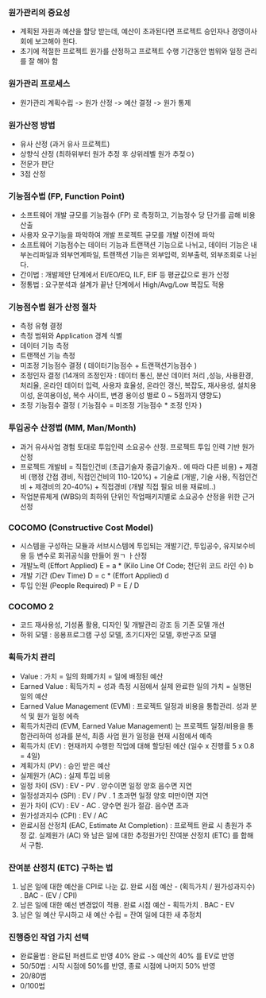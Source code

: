 ### 원가관리의 중요성
- 계획된 자원과 예산을 할당 받는데, 예산이 초과된다면 프로젝트 승인자나 경영이사회에 보고해야 한다.
- 초기에 적절한 프로젝트 원가를 산정하고 프로젝트 수행 기간동안 범위와 일정 관리를 잘 해야 함

### 원가관리 프로세스
- 원가관리 계획수립 -> 원가 산정 -> 예산 결정 -> 원가 통제

### 원가산정 방법
- 유사 산정 (과거 유사 프로젝트)
- 상향식 산정 (최하위부터 원가 추정 후 상위레벨 원가 추젖ㅇ)
- 전문가 판단
- 3점 산정

### 기능점수법 (FP, Function Point)
- 소프트웨어 개발 규모를 기능점수 (FP) 로 측정하고, 기늠정수 당 단가를 곱해 비용 산출
- 사용자 요구기능을 파악하여 개발 프로젝트 규모를 개발 이전에 파악
- 소프트웨어 기능점수는 데이터 기능과 트랜잭션 기능으로 나뉘고, 데이터 기능은 내부논리파일과 외부연계파일, 트랜잭션 기능은 외부입력, 외부출력, 외부조회로 나뉜다.
- 간이법 : 개발제안 단계에서 EI/EO/EQ, ILF, EIF 등 평균값으로 원가 산정
- 정통법 : 요구분석과 설계가 끝난 단계에서 High/Avg/Low 복잡도 적용

### 기능점수법 원가 산정 절차
- 측정 유형 결정
- 측정 범위와 Application 경계 식별
- 데이터 기능 측정
- 트랜잭션 기능 측정
- 미조정 기능점수 결정 ( 데이터기능점수 + 트랜잭션기능점수 )
- 조정인자 결정 (14개의 조정인자 : 데이터 통신, 분산 데이터 처리 ,성능, 사용환경, 처리율, 온라인 데이터 입력, 사용자 효율성, 온라인 갱신, 복잡도, 재사용성, 설치용이성, 운여용이성, 복수 사이트, 변경 용이성 별로 0 ~ 5점까지 영향도)
- 조정 기능점수 결정 ( 기능점수 = 미조정 기능점수 * 조정 인자 )

### 투입공수 산정법 (MM, Man/Month)
- 과거 유사사업 경험 토대로 투입인력 소요공수 산정. 프로젝트 투입 인력 기반 원가 산정
- 프로젝트 개발비 = 직접인건비 (초급기술자 중급기술자.. 에 따라 다른 비용) + 제경비 (행정 간접 경비, 직접인건비의 110-120%) + 기술료 (개발, 기술 사용, 직접인건비 + 제경비의 20-40%) + 직접경비 (개발 직접 필요 비용 재료비..)
- 작업분류체게 (WBS)의 최하위 단위인 작업패키지별로 소요공수 산정을 위한 근거 선정

### COCOMO (Constructive Cost Model)
- 시스템을 구성하는 모듈과 서브시스템에 투입되는 개발기간, 투입공수, 유지보수비용 등 변수로 회귀공식을 만들어 원ㄱ ㅏ산정
- 개발노력 (Effort Applied) E = a * (Kilo Line Of Code; 천단위 코드 라인 수) b
- 개발 기간 (Dev Time) D = c * (Effort Applied) d
- 투입 인원 (People Required) P = E / D

### COCOMO 2 
- 코드 재사용성, 기성품 활용, 디자인 및 개발관리 강조 등 기존 모델 개선
- 하위 모델 : 응용프로그램 구성 모델, 초기디자인 모델, 후반구조 모델

### 획득가치 관리
- Value : 가치 = 일의 화폐가치 = 일에 배정된 예산
- Earned Value : 획득가치 = 성과 측정 시점에서 실제 완료한 일의 가치 = 실행된 일의 예산
- Earned Value Management (EVM) : 프로젝트 일정과 비용을 통합관리. 성과 분석 및 원가 일정 에측
- 획득가치관리 (EVM, Earned Value Management) 는 프로젝트 일정/비용을 통합관리하여 성과를 분석, 최종 사업 원가 일정을 현재 시점에서 예측
- 획득가치 (EV) : 현재까지 수행한 작업에 대해 할당된 에산 (일수 x 진행률 5 x 0.8 = 4일)
- 계획가치 (PV) : 승인 받은 예산
- 실제원가 (AC) : 실제 투입 비용
- 일정 차이 (SV) : EV - PV . 양수이면 일정 양호 음수면 지연
- 일정성과지수 (SPI) : EV / PV . 1 초과면 일정 양호 미만이면 지연
- 원가 차이 (CV) : EV - AC . 양수면 원가 절감. 음수면 초과
- 원가성과지수 (CPI) : EV / AC
- 완료시점 산정치 (EAC, Estimate At Completion) : 프로젝트 완료 시 총원가 추정 값. 실제원가 (AC) 와 남은 일에 대한 추정원가인 잔여분 산정치 (ETC) 를 합해서 구함.

### 잔여분 산정치 (ETC) 구하는 법
1. 남은 일에 대한 예산을 CPI로 나눈 값. 완료 시점 예산 - (획득가치 / 원가성과지수) . BAC - (EV / CPI)
2. 남은 일에 대한 예선 변경없이 적용. 완료 시점 예산 - 획득가치 . BAC - EV
3. 남은 일 예산 무시하고 새 예산 수립 = 잔여 일에 대한 새 추정치

### 진행중인 작업 가치 선택
- 완료율법 : 완료된 퍼센트로 반영 40% 완료 -> 예산의 40% 를 EV로 반영
- 50/50법 : 시작 시점에 50%를 반영, 종료 시점에 나머지 50% 반영
- 20/80법
- 0/100법
